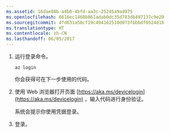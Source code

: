 ```yaml
---
ms.assetid: 16dae88b-a4b8-4bfd-aa3c-25245a9ad975
ms.openlocfilehash: 6616ec1468b861adab0dc35d783db497137c9e20
ms.sourcegitcommit: 4fd631a58cf19c494162510d073fbbbdf0524d16
ms.translationtype: HT
ms.contentlocale: zh-CN
ms.lasthandoff: 06/05/2017
---
```

1. 运行登录命令。

    ```azurecli-interactive
    az login
    ```

   你会获得可在下一步使用的代码。 

1. 使用 Web 浏览器打开页面 [https://aka.ms/devicelogin](https://aka.ms/devicelogin)
   ，输入代码进行身份验证。

    系统会提示你使用凭据登录。

1. 登录。
 
